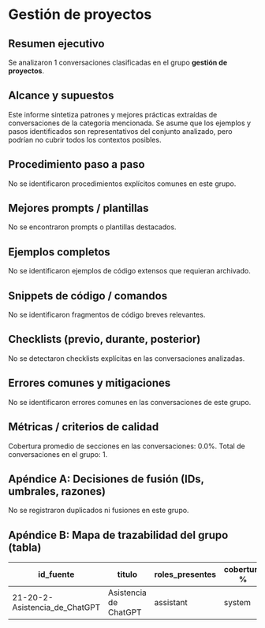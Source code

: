 # Gestión de proyectos

## Resumen ejecutivo

Se analizaron 1 conversaciones clasificadas en el grupo **gestión de proyectos**.

## Alcance y supuestos

Este informe sintetiza patrones y mejores prácticas extraídas de conversaciones de la categoría mencionada.
Se asume que los ejemplos y pasos identificados son representativos del conjunto analizado, pero podrían no cubrir todos los contextos posibles.

## Procedimiento paso a paso

No se identificaron procedimientos explícitos comunes en este grupo.

## Mejores prompts / plantillas

No se encontraron prompts o plantillas destacados.

## Ejemplos completos

No se identificaron ejemplos de código extensos que requieran archivado.

## Snippets de código / comandos

No se identificaron fragmentos de código breves relevantes.

## Checklists (previo, durante, posterior)

No se detectaron checklists explícitas en las conversaciones analizadas.

## Errores comunes y mitigaciones

No se identificaron errores comunes en las conversaciones de este grupo.

## Métricas / criterios de calidad

Cobertura promedio de secciones en las conversaciones: 0.0%.
Total de conversaciones en el grupo: 1.

## Apéndice A: Decisiones de fusión (IDs, umbrales, razones)

No se registraron duplicados ni fusiones en este grupo.

## Apéndice B: Mapa de trazabilidad del grupo (tabla)

| id_fuente | titulo | roles_presentes | cobertura % | duplicado | neardup | jaccard | canonico |
|---|---|---|---|---|---|---|---|
| 21-20-2-Asistencia_de_ChatGPT | Asistencia de ChatGPT | assistant|system|user | 0% | no | no |  |  |